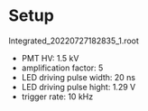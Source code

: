 # Setup

Integrated_20220727182835_1.root

- PMT HV: 1.5 kV
- amplification factor: 5
- LED driving pulse width: 20 ns
- LED driving pulse hight: 1.29 V
- trigger rate: 10 kHz
